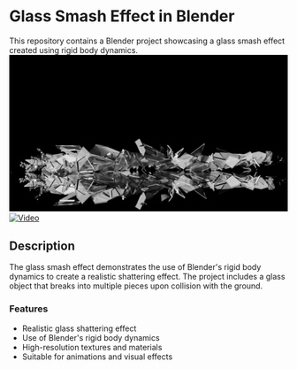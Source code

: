 # Glass Smash Effect in Blender

This repository contains a Blender project showcasing a glass smash effect created using rigid body dynamics. 
![Glass Smash Render](glass.png)
[![Video](https://img.shields.io/badge/Play&20Animation-darkblue)](https://www.instagram.com/reel/C4IJdpiPug3/?utm_source=ig_web_copy_link&igsh=MzRlODBiNWFlZA==)


## Description

The glass smash effect demonstrates the use of Blender's rigid body dynamics to create a realistic shattering effect. The project includes a glass object that breaks into multiple pieces upon collision with the ground.

### Features

- Realistic glass shattering effect
- Use of Blender's rigid body dynamics
- High-resolution textures and materials
- Suitable for animations and visual effects

